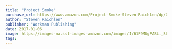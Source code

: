 ```yaml
---
title: "Project Smoke"
purchase_url: https://www.amazon.com/Project-Smoke-Steven-Raichlen/dp/0761181865%3FSubscriptionId%3DAKIAIVZLK2PABGQI2KAQ%26tag%3Deverrail-20%26linkCode%3Dxm2%26camp%3D2025%26creative%3D165953%26creativeASIN%3D0761181865
author: "Steven Raichlen"
publisher: "Workman Publishing"
date: 2017-01-06
image: https://images-na.ssl-images-amazon.com/images/I/61F9MUgFABL._SL75_.jpg
tags:
---
```


